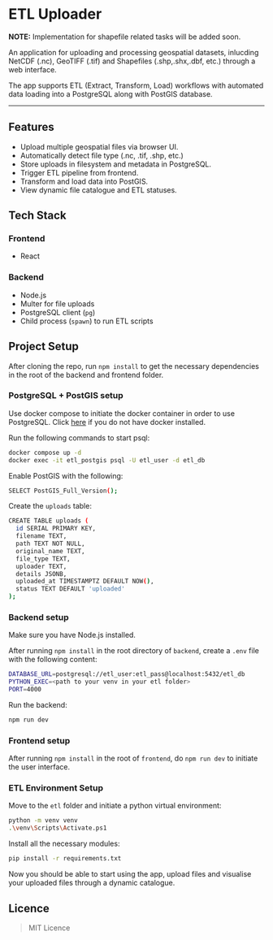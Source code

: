 # ETL Uploader

**NOTE:** Implementation for shapefile related tasks will be added soon.

An application for uploading and processing geospatial datasets, inlucding NetCDF (.nc), GeoTIFF (.tif) and Shapefiles (.shp,.shx,.dbf, etc.) through a web interface.

The app supports ETL (Extract, Transform, Load) workflows with automated data loading into a PostgreSQL along with PostGIS database.

---

## Features
- Upload multiple geospatial files via browser UI.
- Automatically detect file type (.nc, .tif, .shp, etc.)
- Store uploads in filesystem and metadata in PostgreSQL.
- Trigger ETL pipeline from frontend.
- Transform and load data into PostGIS.
- View dynamic file catalogue and ETL statuses.

## Tech Stack

### Frontend
- React

### Backend
- Node.js
- Multer for file uploads
- PostgreSQL client (`pg`)
- Child process (`spawn`) to run ETL scripts

## Project Setup

After cloning the repo, run `npm install` to get the necessary dependencies in the root of the backend and frontend folder.

### PostgreSQL + PostGIS setup

Use docker compose to initiate the docker container in order to use PostgreSQL. Click [here](https://www.docker.com/get-started/) if you do not have docker installed.

Run the following commands to start psql:
```bash
docker compose up -d
docker exec -it etl_postgis psql -U etl_user -d etl_db
```

Enable PostGIS with the following:
```bash
SELECT PostGIS_Full_Version();
```

Create the `uploads` table:
```bash
CREATE TABLE uploads (
  id SERIAL PRIMARY KEY,
  filename TEXT,
  path TEXT NOT NULL,
  original_name TEXT,
  file_type TEXT,
  uploader TEXT,
  details JSONB,
  uploaded_at TIMESTAMPTZ DEFAULT NOW(),
  status TEXT DEFAULT 'uploaded'
);
```

### Backend setup

Make sure you have Node.js installed.

After running `npm install` in the root directory of `backend`, create a `.env` file with the following content:
```bash
DATABASE_URL=postgresql://etl_user:etl_pass@localhost:5432/etl_db
PYTHON_EXEC=<path to your venv in your etl folder>
PORT=4000
```

Run the backend:
```bash
npm run dev
```

### Frontend setup

After running `npm install` in the root of `frontend`, do `npm run dev` to initiate the user interface.

### ETL Environment Setup

Move to the `etl` folder and initiate a python virtual environment:
```bash
python -m venv venv
.\venv\Scripts\Activate.ps1
```

Install all the necessary modules:
```bash
pip install -r requirements.txt
```

Now you should be able to start using the app, upload files and visualise your uploaded files through a dynamic catalogue.

## Licence
> MIT Licence